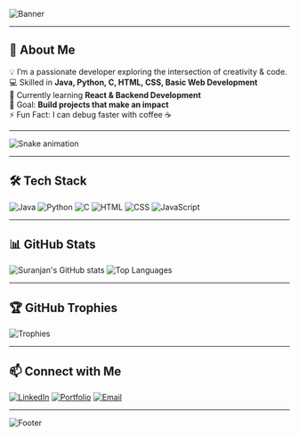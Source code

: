 <!-- Special GitHub Profile README -->

<!-- Profile Banner -->
![Banner](https://capsule-render.vercel.app/api?type=waving&color=0:00c6ff,100:0072ff&height=200&section=header&text=Hi%20There!%20I'm%20Suranjan%20👋&fontSize=40&fontColor=ffffff&animation=twinkling)

---

## 🚀 About Me
💡 I’m a passionate developer exploring the intersection of creativity & code.  
💻 Skilled in **Java, Python, C, HTML, CSS, Basic Web Development**  
🌱 Currently learning **React & Backend Development**  
🎯 Goal: **Build projects that make an impact**  
⚡ Fun Fact: I can debug faster with coffee ☕  

---

<img src="https://raw.githubusercontent.com/Suranjan27/Suranjan27/output/snake.svg" alt="Snake animation" />

---

## 🛠 Tech Stack
![Java](https://img.shields.io/badge/Java-ED8B00?style=for-the-badge&logo=java&logoColor=white)
![Python](https://img.shields.io/badge/Python-3670A0?style=for-the-badge&logo=python&logoColor=ffdd54)
![C](https://img.shields.io/badge/C-00599C?style=for-the-badge&logo=c&logoColor=white)
![HTML](https://img.shields.io/badge/HTML5-E34F26?style=for-the-badge&logo=html5&logoColor=white)
![CSS](https://img.shields.io/badge/CSS3-1572B6?style=for-the-badge&logo=css3&logoColor=white)
![JavaScript](https://img.shields.io/badge/JavaScript-323330?style=for-the-badge&logo=javascript&logoColor=F7DF1E)

---

## 📊 GitHub Stats
![Suranjan's GitHub stats](https://github-readme-stats.vercel.app/api?username=YOUR_USERNAME&show_icons=true&theme=tokyonight)
![Top Languages](https://github-readme-stats.vercel.app/api/top-langs/?username=YOUR_USERNAME&layout=compact&theme=tokyonight)

---

## 🏆 GitHub Trophies
![Trophies](https://github-profile-trophy.vercel.app/?username=YOUR_USERNAME&theme=dracula&no-frame=true&no-bg=true&margin-w=4)

---

## 📫 Connect with Me
[![LinkedIn](https://img.shields.io/badge/LinkedIn-blue?style=for-the-badge&logo=linkedin)](YOUR_LINKEDIN)
[![Portfolio](https://img.shields.io/badge/Portfolio-000?style=for-the-badge&logo=firefox&logoColor=white)](YOUR_PORTFOLIO)
[![Email](https://img.shields.io/badge/Email-D14836?style=for-the-badge&logo=gmail&logoColor=white)](mailto:YOUR_EMAIL)

---

<!-- Footer -->
![Footer](https://capsule-render.vercel.app/api?type=waving&color=0:0072ff,100:00c6ff&height=120&section=footer)
